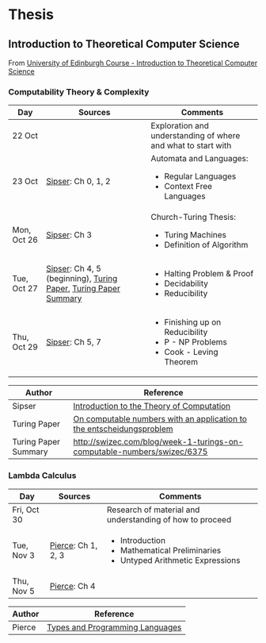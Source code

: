 # Thesis

## Introduction to Theoretical Computer Science

From [University of Edinburgh Course - Introduction to Theoretical Computer Science](http://www.inf.ed.ac.uk/teaching/courses/itcs/lectures.html)

### Computability Theory & Complexity

Day | Sources | Comments
--- | --- | ---
22 Oct | | Exploration and understanding of where and what to start with
23 Oct | [Sipser](http://neerci.ist.utl.pt/neerci_shelf/LEIC/2%20Ano/1%20Semestre/Teoria%20da%20Computacao/Bibliografia/Introduction%20To%20The%20Theory%20Of%20Computation%20-%20Sipser.pdf): Ch 0, 1, 2 | Automata and Languages: </br><ul><li>Regular Languages</li><li>Context Free Languages</li></ul>
Mon, Oct 26 | [Sipser](http://neerci.ist.utl.pt/neerci_shelf/LEIC/2%20Ano/1%20Semestre/Teoria%20da%20Computacao/Bibliografia/Introduction%20To%20The%20Theory%20Of%20Computation%20-%20Sipser.pdf): Ch 3 | Church-Turing Thesis: </br> <ul><li>Turing Machines</li><li>Definition of Algorithm</li></ul>
Tue, Oct 27 | [Sipser](http://neerci.ist.utl.pt/neerci_shelf/LEIC/2%20Ano/1%20Semestre/Teoria%20da%20Computacao/Bibliografia/Introduction%20To%20The%20Theory%20Of%20Computation%20-%20Sipser.pdf): Ch 4, 5 (beginning), [Turing Paper](https://people.cs.umass.edu/~immerman/cs601/TuringPaper1936.pdf), [Turing Paper Summary](http://swizec.com/blog/week-1-turings-on-computable-numbers/swizec/6375) | <ul><li>Halting Problem & Proof</li><li>Decidability</li><li>Reducibility</li></ul>
Thu, Oct 29 | [Sipser](http://neerci.ist.utl.pt/neerci_shelf/LEIC/2%20Ano/1%20Semestre/Teoria%20da%20Computacao/Bibliografia/Introduction%20To%20The%20Theory%20Of%20Computation%20-%20Sipser.pdf): Ch 5, 7 | <ul><li>Finishing up on Reducibility</li><li>P - NP Problems</li><li>Cook - Leving Theorem</li></ul>

Author | Reference
--- | --- 
Sipser | [Introduction to the Theory of Computation](http://neerci.ist.utl.pt/neerci_shelf/LEIC/2%20Ano/1%20Semestre/Teoria%20da%20Computacao/Bibliografia/Introduction%20To%20The%20Theory%20Of%20Computation%20-%20Sipser.pdf)
Turing Paper | [On computable numbers with an application to the entscheidungsproblem](https://people.cs.umass.edu/~immerman/cs601/TuringPaper1936.pdf)
Turing Paper Summary | http://swizec.com/blog/week-1-turings-on-computable-numbers/swizec/6375

### Lambda Calculus
Day | Sources | Comments
--- | --- | ---
Fri, Oct 30 | | Research of material and understanding of how to proceed
Tue, Nov 3 | [Pierce](http://port70.net/~nsz/articles/book/pierce_types_and_programming_languages_2002.pdf): Ch 1, 2, 3 | <ul><li>Introduction</li><li>Mathematical Preliminaries</li><li>Untyped Arithmetic Expressions</li></ul>
Thu, Nov 5 | [Pierce](http://port70.net/~nsz/articles/book/pierce_types_and_programming_languages_2002.pdf): Ch 4 |

Author | Reference
--- | --- 
Pierce | [Types and Programming Languages](http://port70.net/~nsz/articles/book/pierce_types_and_programming_languages_2002.pdf)
